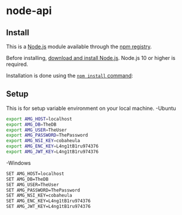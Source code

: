 # node-api

## Install

This is a [Node.js](https://nodejs.org/en/) module available through the
[npm registry](https://www.npmjs.com/).

Before installing, [download and install Node.js](https://nodejs.org/en/download/).
Node.js 10 or higher is required.

Installation is done using the
[`npm install` command](https://docs.npmjs.com/getting-started/installing-npm-packages-locally):


## Setup

This is for setup variable environment on your local machine.
-Ubuntu
```sh
export AMG_HOST=localhost
export AMG_DB=TheDB
export AMG_USER=TheUser
export AMG_PASSWORD=ThePassword
export AMG_NSI_KEY=cobaheula
export AMG_ENC_KEY=L4ng1tB1ru974376
export AMG_JWT_KEY=L4ng1tB1ru974376
```

-Windows

```sh
SET AMG_HOST=localhost
SET AMG_DB=TheDB
SET AMG_USER=TheUser
SET AMG_PASSWORD=ThePassword
SET AMG_NSI_KEY=cobaheula
SET AMG_ENC_KEY=L4ng1tB1ru974376
SET AMG_JWT_KEY=L4ng1tB1ru974376
```